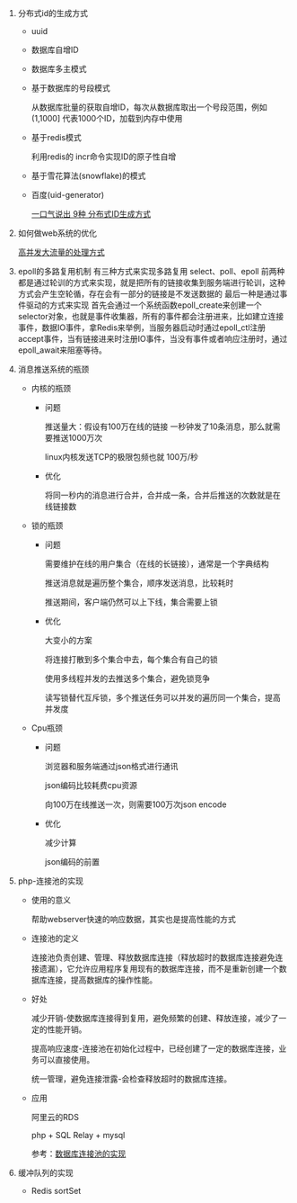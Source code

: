 1. 分布式id的生成方式

   - uuid

   -  数据库自增ID

   - 数据库多主模式

   - 基于数据库的号段模式

     从数据库批量的获取自增ID，每次从数据库取出一个号段范围，例如 (1,1000] 代表1000个ID，加载到内存中使用

   - 基于redis模式

     利用redis的 incr命令实现ID的原子性自增

   - 基于雪花算法(snowflake)的模式

   - 百度(uid-generator)

     [一口气说出 9种 分布式ID生成方式](https://zhuanlan.zhihu.com/p/107420326)

2. 如何做web系统的优化

   [高并发大流量的处理方式](https://note.youdao.com/s/MIlFbEiJ)

3. epoll的多路复用机制
   有三种方式来实现多路复用
   select、poll、epoll
   前两种都是通过轮训的方式来实现，就是把所有的链接收集到服务端进行轮训，这种方式会产生空轮循，存在会有一部分的链接是不发送数据的
   最后一种是通过事件驱动的方式来实现
   首先会通过一个系统函数epoll_create来创建一个selector对象，也就是事件收集器，所有的事件都会注册进来，比如建立连接事件，数据IO事件，拿Redis来举例，当服务器启动时通过epoll_ctl注册accept事件，当有链接进来时注册IO事件，当没有事件或者响应注册时，通过epoll_await来阻塞等待。

   

4. 消息推送系统的瓶颈

   - 内核的瓶颈

     - 问题

       推送量大：假设有100万在线的链接 一秒钟发了10条消息，那么就需要推送1000万次

       linux内核发送TCP的极限包频也就 100万/秒

     - 优化

       将同一秒内的消息进行合并，合并成一条，合并后推送的次数就是在线链接数

   - 锁的瓶颈

     - 问题

       需要维护在线的用户集合（在线的长链接），通常是一个字典结构

       推送消息就是遍历整个集合，顺序发送消息，比较耗时

       推送期间，客户端仍然可以上下线，集合需要上锁

     - 优化

       大变小的方案

       将连接打散到多个集合中去，每个集合有自己的锁

       使用多线程并发的去推送多个集合，避免锁竞争

       读写锁替代互斥锁，多个推送任务可以并发的遍历同一个集合，提高并发度

   - Cpu瓶颈

     - 问题

       浏览器和服务端通过json格式进行通讯

       json编码比较耗费cpu资源

       向100万在线推送一次，则需要100万次json encode

     - 优化

       减少计算

       json编码的前置
       
       

5. php-连接池的实现

   - 使用的意义

     帮助webserver快速的响应数据，其实也是提高性能的方式

   - 连接池的定义

     连接池负责创建、管理、释放数据库连接（释放超时的数据库连接避免连接遗漏），它允许应用程序复用现有的数据库连接，而不是重新创建一个数据库连接，提高数据库的操作性能。

   - 好处

     减少开销-使数据库连接得到复用，避免频繁的创建、释放连接，减少了一定的性能开销。

     提高响应速度-连接池在初始化过程中，已经创建了一定的数据库连接，业务可以直接使用。

     统一管理，避免连接泄露-会检查释放超时的数据库连接。

   - 应用

     阿里云的RDS

     php + SQL Relay + mysql
   
     参考：[数据库连接池的实现](https://blog.csdn.net/u014559227/article/details/88343263)
   
     

6. 缓冲队列的实现
   - Redis sortSet